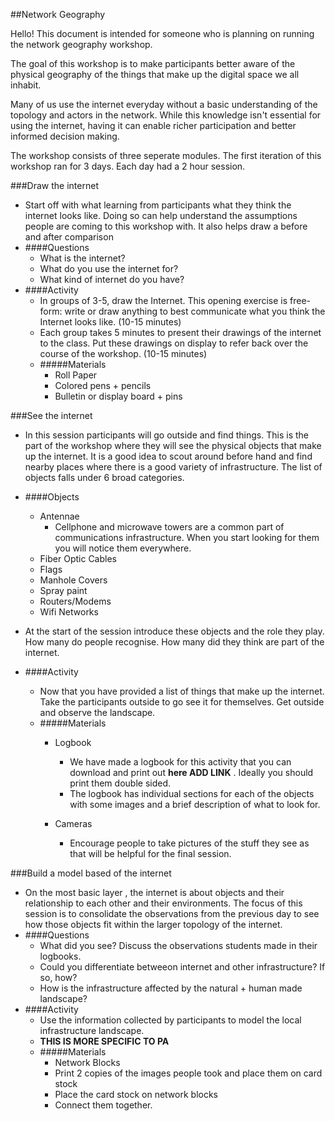 
##Network Geography
	

Hello! 
This document is intended for someone who is planning on running the network geography workshop. 

The goal of this workshop is to make participants better aware of the physical geography of the things that make up the digital space we all inhabit.

Many of us use the internet everyday without a basic understanding of the topology and actors in the network. While this knowledge isn't essential for using the internet, having it can enable richer participation and better informed decision making.


The workshop consists of three seperate modules. 
The first iteration of this workshop ran for 3 days. Each day had a 2 hour session. 

###Draw the internet
- Start off with what learning from  participants what they think the internet looks like. Doing so can help understand the assumptions people are coming to this workshop with. It also helps draw a before and after comparison
- ####Questions
	- What is the internet?
	- What do you use the internet for?
	- What kind of internet do you have?
- ####Activity
	- In groups of 3-5, draw the Internet. This opening exercise is free-form: write or draw anything to best communicate what you think the Internet looks like. (10-15 minutes)
	- Each group takes 5 minutes to present their drawings of the internet to the class. Put these drawings on display to refer back over the course of the workshop. (10-15 minutes)
	- #####Materials
		- Roll Paper
		- Colored pens + pencils
		- Bulletin or display board + pins

###See the internet
- In this session participants will go outside and find things. This is the part of the workshop where they will see the physical objects that make up the internet. It is a good idea to scout around before hand and find nearby places where there is a good variety of infrastructure. The list of objects falls under 6 broad categories.
- ####Objects
 	- Antennae
 		- Cellphone and microwave towers are a common part of communications infrastructure. When you start looking for them you will notice them everywhere. 	
 	- Fiber Optic Cables
 	- Flags
 	- Manhole Covers
 	- Spray paint
 	- Routers/Modems	
 	- Wifi Networks	
 	
- At the start of the session introduce these objects and the role they play. How many do people recognise. How many did they think are part of the internet.
 - ####Activity
 	- Now that you have provided a list of things that make up the internet. Take the participants outside to go see it for themselves. Get outside and observe the landscape.
 	- #####Materials
 		- Logbook
 	
 			- We have made a logbook for this activity that you can download and print out **here ADD LINK** . Ideally you should print them double sided.
 			- The logbook has individual sections for each of the objects with some images and a brief description of what to look for.
	 	- Cameras
	 		- Encourage people to take pictures of the stuff they see as that will be helpful for the final session. 
 		
 		 	

###Build a model based of the internet
 - On the most basic layer , the internet is about objects and their relationship to each other and their environments. The focus of this session is to consolidate the observations from the previous day to see how those objects fit within the larger topology of the internet.
- ####Questions
	- What did you see? Discuss the observations students made in their logbooks.
	- Could you differentiate betweeon internet and other infrastructure? If so, how?
	- How is the infrastructure affected by the natural + human made landscape?
- ####Activity 
 	- Use the information collected by participants to model the local infrastructure landscape.
 	- **THIS IS MORE SPECIFIC TO PA**
 	- #####Materials
	 	- Network Blocks
	 	- Print 2 copies of the images people took and place them on card stock
	 	- Place the card stock on network blocks
	 	- Connect them together. 	